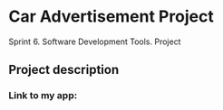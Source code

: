 # Car Advertisement  Project
 Sprint 6. Software Development Tools. Project

## Project description

### Link to my app: 

